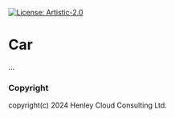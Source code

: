 [![License: Artistic-2.0](https://img.shields.io/badge/License-Artistic%202.0-0298c3.svg)](https://opensource.org/licenses/Artistic-2.0)

# Car
...

### Copyright
copyright(c) 2024 Henley Cloud Consulting Ltd.
